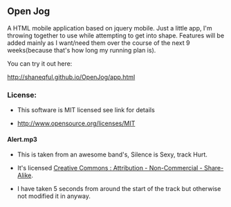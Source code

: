 ## Open Jog

A HTML mobile application based on jquery mobile. Just a little app, I'm throwing together to use while attempting to get into shape. Features will be added mainly as I want/need them over the course of the next 9 weeks(because that's how long my running plan is).

You can try it out here:

http://shaneqful.github.io/OpenJog/app.html

### License:

* This software is MIT licensed see link for details

* http://www.opensource.org/licenses/MIT

#### Alert.mp3

* This is taken from an awesome band's, Silence is Sexy, track Hurt.

* It's licensed [Creative Commons : Attribution - Non-Commercial - Share-Alike](http://creativecommons.org/licenses/by-nc-sa/2.0/).

* I have taken 5 seconds from around the start of the track but otherwise not modified it in anyway.
